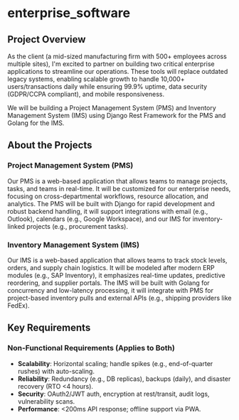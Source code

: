 # enterprise_software

## Project Overview

As the client (a mid-sized manufacturing firm with 500+ employees across multiple sites), I'm excited to partner on building two critical enterprise applications to streamline our operations. These tools will replace outdated legacy systems, enabling scalable growth to handle 10,000+ users/transactions daily while ensuring 99.9% uptime, data security (GDPR/CCPA compliant), and mobile responsiveness.

We will be building a Project Management System (PMS) and Inventory Management System (IMS) using Django Rest Framework for the PMS and Golang for the IMS.

## About the Projects

### Project Management System (PMS)

Our PMS is a web-based application that allows teams to manage projects, tasks, and teams in real-time. It will be customized for our enterprise needs, focusing on cross-departmental workflows, resource allocation, and analytics. The PMS will be built with Django for rapid development and robust backend handling, it will support integrations with email (e.g., Outlook), calendars (e.g., Google Workspace), and our IMS for inventory-linked projects (e.g., procurement tasks).

### Inventory Management System (IMS)

Our IMS is a web-based application that allows teams to track stock levels, orders, and supply chain logistics. It will be modeled after modern ERP modules (e.g., SAP Inventory), it emphasizes real-time updates, predictive reordering, and supplier portals. The IMS will be built with Golang for concurrency and low-latency processing, it will integrate with PMS for project-based inventory pulls and external APIs (e.g., shipping providers like FedEx).

## Key Requirements

### Non-Functional Requirements (Applies to Both)

- **Scalability**: Horizontal scaling; handle spikes (e.g., end-of-quarter rushes) with auto-scaling.
- **Reliability**: Redundancy (e.g., DB replicas), backups (daily), and disaster recovery (RTO <4 hours).
- **Security**: OAuth2/JWT auth, encryption at rest/transit, audit logs, vulnerability scans.
- **Performance**: <200ms API response; offline support via PWA.